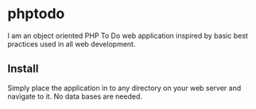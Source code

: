 # phptodo
I am an object oriented PHP To Do web application inspired by basic best practices used in all web development.

## Install
Simply place the application in to any directory on your web server and navigate to it. No data bases are needed.
